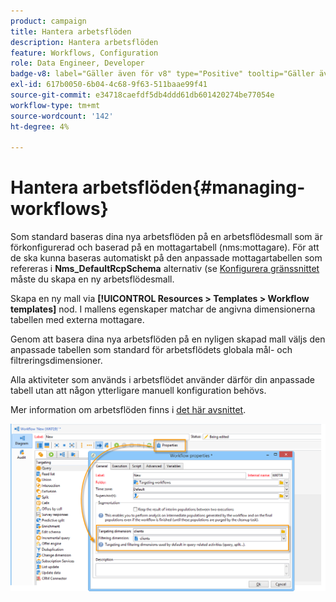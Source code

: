 ```yaml
---
product: campaign
title: Hantera arbetsflöden
description: Hantera arbetsflöden
feature: Workflows, Configuration
role: Data Engineer, Developer
badge-v8: label="Gäller även för v8" type="Positive" tooltip="Gäller även Campaign v8"
exl-id: 617b0050-6b04-4c68-9f63-511baae99f41
source-git-commit: e34718caefdf5db4ddd61db601420274be77054e
workflow-type: tm+mt
source-wordcount: '142'
ht-degree: 4%

---
```


# Hantera arbetsflöden{#managing-workflows}



Som standard baseras dina nya arbetsflöden på en arbetsflödesmall som är förkonfigurerad och baserad på en mottagartabell (nms:mottagare). För att de ska kunna baseras automatiskt på den anpassade mottagartabellen som refereras i **Nms_DefaultRcpSchema** alternativ (se [Konfigurera gränssnittet](../../configuration/using/configuring-the-interface.md) måste du skapa en ny arbetsflödesmall.

Skapa en ny mall via **[!UICONTROL Resources > Templates > Workflow templates]** nod. I mallens egenskaper matchar de angivna dimensionerna tabellen med externa mottagare.

Genom att basera dina nya arbetsflöden på en nyligen skapad mall väljs den anpassade tabellen som standard för arbetsflödets globala mål- och filtreringsdimensioner.

Alla aktiviteter som används i arbetsflödet använder därför din anpassade tabell utan att någon ytterligare manuell konfiguration behövs.

Mer information om arbetsflöden finns i [det här avsnittet](../../workflow/using/about-workflows.md).

![](assets/cfg_external_table_workflow.png)
